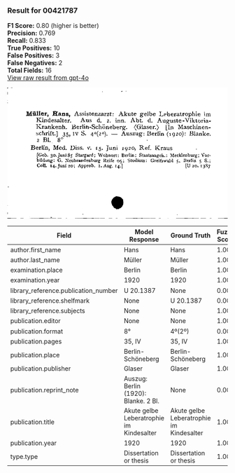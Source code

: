 ### Result for 00421787
**F1 Score:** 0.80 (higher is better)<br>**Precision:** 0.769<br>**Recall:** 0.833<br>**True Positives:** 10<br>**False Positives:** 3<br>**False Negatives:** 2<br>**Total Fields:** 16<br>[View raw result from gpt-4o](https://github.com/RISE-UNIBAS/humanities_data_benchmark/blob/main/results/2025-09-02/T0066/request_T0066_00421787.json)

<img src="https://github.com/RISE-UNIBAS/humanities_data_benchmark/blob/main/benchmarks/zettelkatalog/images/00421787.jpg?raw=true" alt="00421787" width="600px">

| Field | Model Response | Ground Truth | Fuzzy Score | Match |
|-------|----------------|--------------|-------------|-------|
| author.first_name | Hans | Hans | 1.000 | ✅ |
| author.last_name | Müller | Müller | 1.000 | ✅ |
| examination.place | Berlin | Berlin | 1.000 | ✅ |
| examination.year | 1920 | 1920 | 1.000 | ✅ |
| library_reference.publication_number | U 20.1387 | None | 0.000 | ❌ |
| library_reference.shelfmark | None | U 20.1387 | 0.000 | ❌ |
| library_reference.subjects | None | None | 1.000 | ✅ |
| publication.editor | None | None | 1.000 | ✅ |
| publication.format | 8° | 4º(2º) | 0.000 | ❌ |
| publication.pages | 35, IV | 35, IV | 1.000 | ✅ |
| publication.place | Berlin-Schöneberg | Berlin-Schöneberg | 1.000 | ✅ |
| publication.publisher | Glaser | Glaser | 1.000 | ✅ |
| publication.reprint_note | Auszug: Berlin (1920): Blanke. 2 Bl. | None | 0.000 | ❌ |
| publication.title | Akute gelbe Leberatrophie im Kindesalter | Akute gelbe Leberatrophie im Kindesalter | 1.000 | ✅ |
| publication.year | 1920 | 1920 | 1.000 | ✅ |
| type.type | Dissertation or thesis | Dissertation or thesis | 1.000 | ✅ |
